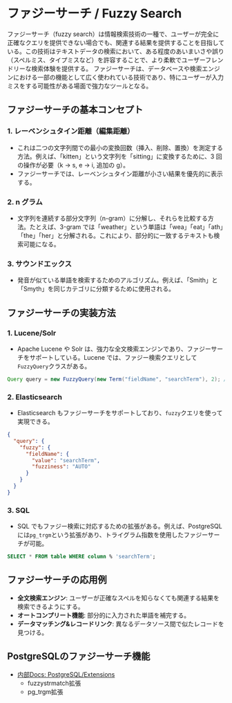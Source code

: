 # ファジーサーチ / Fuzzy Search

ファジーサーチ（fuzzy search）は情報検索技術の一種で、ユーザーが完全に正確なクエリを提供できない場合でも、関連する結果を提供することを目指している。この技術はテキストデータの検索において、ある程度のあいまいさや誤り（スペルミス、タイプミスなど）を許容することで、より柔軟でユーザーフレンドリーな検索体験を提供する。
ファジーサーチは、データベースや検索エンジンにおける一部の機能として広く使われている技術であり、特にユーザーが入力ミスをする可能性がある場面で強力なツールとなる。

## ファジーサーチの基本コンセプト

### 1. **レーベンシュタイン距離（編集距離）**

- これは二つの文字列間での最小の変換回数（挿入、削除、置換）を測定する方法。例えば、「kitten」という文字列を「sitting」に変換するために、3 回の操作が必要（k -> s, e -> i, 追加の g）。
- ファジーサーチでは、レーベンシュタイン距離が小さい結果を優先的に表示する。

### 2. **n グラム**

- 文字列を連続する部分文字列（n-gram）に分解し、それらを比較する方法。たとえば、3-gram では「weather」という単語は「wea」「eat」「ath」「the」「her」と分解される。これにより、部分的に一致するテキストも検索可能になる。

### 3. **サウンドエックス**

- 発音が似ている単語を検索するためのアルゴリズム。例えば、「Smith」と「Smyth」を同じカテゴリに分類するために使用される。

## ファジーサーチの実装方法

### 1. **Lucene/Solr**

- Apache Lucene や Solr は、強力な全文検索エンジンであり、ファジーサーチをサポートしている。Lucene では、ファジー検索クエリとして`FuzzyQuery`クラスがある。

```java
Query query = new FuzzyQuery(new Term("fieldName", "searchTerm"), 2); // 最大2つの編集まで許容
```

### 2. **Elasticsearch**

- Elasticsearch もファジーサーチをサポートしており、`fuzzy`クエリを使って実現できる。

```json
{
  "query": {
    "fuzzy": {
      "fieldName": {
        "value": "searchTerm",
        "fuzziness": "AUTO"
      }
    }
  }
}
```

### 3. **SQL**

- SQL でもファジー検索に対応するための拡張がある。例えば、PostgreSQL には`pg_trgm`という拡張があり、トライグラム指数を使用したファジーサーチが可能。

```sql
SELECT * FROM table WHERE column % 'searchTerm';
```

## ファジーサーチの応用例

- **全文検索エンジン**: ユーザーが正確なスペルを知らなくても関連する結果を検索できるようにする。
- **オートコンプリート機能**: 部分的に入力された単語を補完する。
- **データマッチング&レコードリンク**: 異なるデータソース間で似たレコードを見つける。

## PostgreSQLのファジーサーチ機能

- [内部Docs: PostgreSQL/Extensions](../database/sql/postgresql/extension/README.md)
  - fuzzystrmatch拡張
  - pg_trgm拡張
